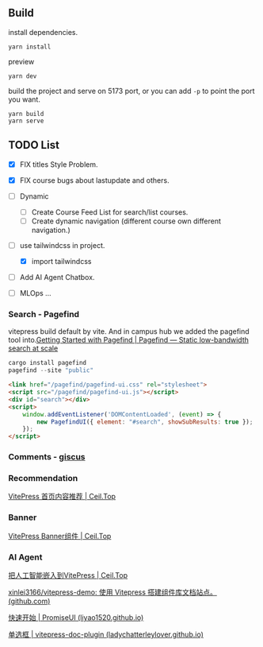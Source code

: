 ## Build

install dependencies.

```shell
yarn install
```

preview

```shell
yarn dev
```

build the project and serve on 5173 port, or you can add `-p` to point the port you want.

```shell
yarn build
yarn serve
```





## TODO List

- [x] FIX titles Style Problem.
- [x] FIX course bugs about lastupdate and others.
- [ ] Dynamic
  - [ ] Create Course Feed List for search/list courses.
  - [ ] Create dynamic navigation (different course own different navigation.)
- [ ] use tailwindcss in project.
  - [x] import tailwindcss
- [ ] Add AI Agent Chatbox.
- [ ] MLOps ...





### Search - Pagefind

vitepress build default by vite. And in campus hub we added the pagefind tool into.[Getting Started with Pagefind | Pagefind — Static low-bandwidth search at scale](https://pagefind.app/docs/)

```rust
cargo install pagefind
pagefind --site "public"
```



```html
<link href="/pagefind/pagefind-ui.css" rel="stylesheet">
<script src="/pagefind/pagefind-ui.js"></script>
<div id="search"></div>
<script>
    window.addEventListener('DOMContentLoaded', (event) => {
        new PagefindUI({ element: "#search", showSubResults: true });
    });
</script>
```



### Comments - [giscus](https://giscus.app/zh-CN)




### Recommendation

[VitePress 首页内容推荐 | Ceil.Top](https://ceil.top/CODES/vitepress-recommendation.html)

### Banner

[VitePress Banner组件 | Ceil.Top](https://ceil.top/CODES/vitepress-banner.html)

### AI Agent

[把人工智能嵌入到VitePress | Ceil.Top](https://ceil.top/CODES/openai-with-vitepress.html)

[xinlei3166/vitepress-demo: 使用 Vitepress 搭建组件库文档站点。 (github.com)](https://github.com/xinlei3166/vitepress-demo)

[快速开始 | PromiseUI (liyao1520.github.io)](https://liyao1520.github.io/promise-ui/quick-start/)

[单选框 | vitepress-doc-plugin (ladychatterleylover.github.io)](https://ladychatterleylover.github.io/vitepress-doc-plugin-web/component/radio/)